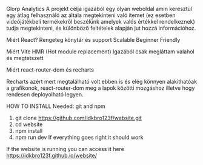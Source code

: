 Glorp Analytics
A projekt célja igazából egy olyan weboldal amin keresztül egy átlag felhasználó az áltála megtekinteni való itemet (ez esetben videójátékbeli termékekről beszélünk amelyek valós értékkel rendelkeznek) tudja megtekinteni, és különböző feltételek alapján jut hozzá információhoz.

Miért React?
Rengeteg könytár és support
Scalable
Beginner Friendly

Miért Vite
HMR (Hot module replacement)
Igazából csak megláttam valahol és megtetszett

Miért react-router-dom és recharts

Recharts azért mert megtalálható volt ebben is és elég könnyen alakithatóak a grafikonok, react-router-dom meg a lapok közötti mozgáshoz illetve hogy rendesen deployolható legyen.



HOW TO INSTALL
Needed: git and npm

1. git clone https://github.com/idkbro123f/website.git
2. cd website
3. npm install
4. npm run dev
If everything goes right it should work

If the website is running you can access it here https://idkbro123f.github.io/website/
